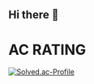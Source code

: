 ## Hi there 👋

<!--
**hanjungho/hanjungho** is a ✨ _special_ ✨ repository because its `README.md` (this file) appears on your GitHub profile.

Here are some ideas to get you started:

- 🔭 I’m currently working on ...
- 🌱 I’m currently learning ...
- 👯 I’m looking to collaborate on ...
- 🤔 I’m looking for help with ...
- 💬 Ask me about ...
- 📫 How to reach me: ...
- 😄 Pronouns: ...
- ⚡ Fun fact: ...
-->

# AC RATING
[![Solved.ac-Profile](http://mazassumnida.wtf/api/v2/generate_badge?boj=han000122)](https://solved.ac/han000122/)
